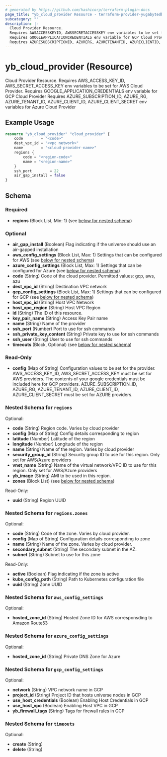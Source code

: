 ```yaml
---
# generated by https://github.com/hashicorp/terraform-plugin-docs
page_title: "yb_cloud_provider Resource - terraform-provider-yugabytedb-anywhere"
subcategory: ""
description: |-
  Cloud Provider Resource.
  Requires AWSACCESSKEYID, AWSSECRETACCESSKEY env variables to be set for AWS Cloud Provider.
  Requires GOOGLEAPPLICATIONCREDENTIALS env variable for GCP Cloud Provider
  Requires AZURESUBSCRIPTIONID, AZURERG, AZURETENANTID, AZURECLIENTID, AZURECLIENT_SECRET env variables for Azure Cloud Provider
---
```


# yb_cloud_provider (Resource)

Cloud Provider Resource.
Requires AWS_ACCESS_KEY_ID, AWS_SECRET_ACCESS_KEY env variables to be set for AWS Cloud Provider.
Requires GOOGLE_APPLICATION_CREDENTIALS env variable for GCP Cloud Provider
Requires AZURE_SUBSCRIPTION_ID, AZURE_RG, AZURE_TENANT_ID, AZURE_CLIENT_ID, AZURE_CLIENT_SECRET env variables for Azure Cloud Provider

## Example Usage

```terraform
resource "yb_cloud_provider" "cloud_provider" {
    code        = "<code>"
    dest_vpc_id = "<vpc network>"
    name        = "<cloud-provider-name>"
    regions {
        code = "<region-code>"
        name = "<region-name>"
    }
    ssh_port        = 22
    air_gap_install = false
}
```

<!-- schema generated by tfplugindocs -->
## Schema

### Required

- **regions** (Block List, Min: 1) (see [below for nested schema](#nestedblock--regions))

### Optional

- **air_gap_install** (Boolean) Flag indicating if the universe should use an air-gapped installation
- **aws_config_settings** (Block List, Max: 1) Settings that can be configured for AWS (see [below for nested schema](#nestedblock--aws_config_settings))
- **azure_config_settings** (Block List, Max: 1) Settings that can be configured for Azure (see [below for nested schema](#nestedblock--azure_config_settings))
- **code** (String) Code of the cloud provider. Permitted values: gcp, aws, azu
- **dest_vpc_id** (String) Destination VPC network
- **gcp_config_settings** (Block List, Max: 1) Settings that can be configured for GCP (see [below for nested schema](#nestedblock--gcp_config_settings))
- **host_vpc_id** (String) Host VPC Network
- **host_vpc_region** (String) Host VPC Region
- **id** (String) The ID of this resource.
- **key_pair_name** (String) Access Key Pair name
- **name** (String) Name of the provider
- **ssh_port** (Number) Port to use for ssh commands
- **ssh_private_key_content** (String) Private key to use for ssh commands
- **ssh_user** (String) User to use for ssh commands
- **timeouts** (Block, Optional) (see [below for nested schema](#nestedblock--timeouts))

### Read-Only

- **config** (Map of String) Configuration values to be set for the provider. AWS_ACCESS_KEY_ID, AWS_SECRET_ACCESS_KEY must be set for AWS providers. The contents of your google credentials must be included here for GCP providers. AZURE_SUBSCRIPTION_ID, AZURE_RG, AZURE_TENANT_ID, AZURE_CLIENT_ID, AZURE_CLIENT_SECRET must be set for AZURE providers.

<a id="nestedblock--regions"></a>
### Nested Schema for `regions`

Optional:

- **code** (String) Region code. Varies by cloud provider
- **config** (Map of String) Config details corresponding to region
- **latitude** (Number) Latitude of the region
- **longitude** (Number) Longitude of the region
- **name** (String) Name of the region. Varies by cloud provider
- **security_group_id** (String) Security group ID to use for this region. Only set for AWS/Azure providers
- **vnet_name** (String) Name of the virtual network/VPC ID to use for this region. Only set for AWS/Azure providers
- **yb_image** (String) AMI to be used in this region.
- **zones** (Block List) (see [below for nested schema](#nestedblock--regions--zones))

Read-Only:

- **uuid** (String) Region UUID

<a id="nestedblock--regions--zones"></a>
### Nested Schema for `regions.zones`

Optional:

- **code** (String) Code of the zone. Varies by cloud provider.
- **config** (Map of String) Configuration details corresponding to zone
- **name** (String) Name of the zone. Varies by cloud provider.
- **secondary_subnet** (String) The secondary subnet in the AZ.
- **subnet** (String) Subnet to use for this zone

Read-Only:

- **active** (Boolean) Flag indicating if the zone is active
- **kube_config_path** (String) Path to Kubernetes configuration file
- **uuid** (String) Zone UUID



<a id="nestedblock--aws_config_settings"></a>
### Nested Schema for `aws_config_settings`

Optional:

- **hosted_zone_id** (String) Hosted Zone ID for AWS corresponsding to Amazon Route53


<a id="nestedblock--azure_config_settings"></a>
### Nested Schema for `azure_config_settings`

Optional:

- **hosted_zone_id** (String) Private DNS Zone for Azure


<a id="nestedblock--gcp_config_settings"></a>
### Nested Schema for `gcp_config_settings`

Optional:

- **network** (String) VPC network name in GCP
- **project_id** (String) Project ID that hosts universe nodes in GCP
- **use_host_credentials** (Boolean) Enabling Host Credentials in GCP
- **use_host_vpc** (Boolean) Enabling Host VPC in GCP
- **yb_firewall_tags** (String) Tags for firewall rules in GCP


<a id="nestedblock--timeouts"></a>
### Nested Schema for `timeouts`

Optional:

- **create** (String)
- **delete** (String)


